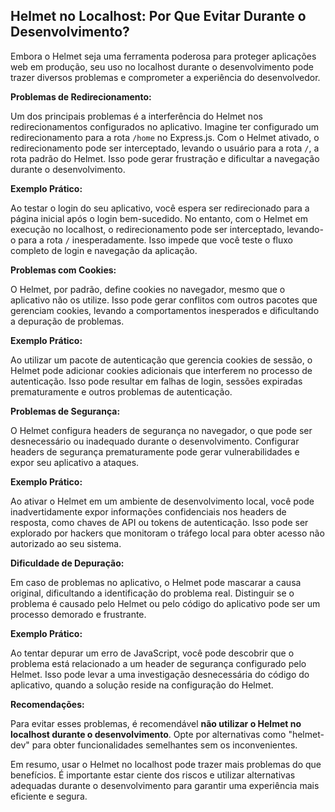 ## Helmet no Localhost: Por Que Evitar Durante o Desenvolvimento?

Embora o Helmet seja uma ferramenta poderosa para proteger aplicações web em produção, seu uso no localhost durante o desenvolvimento pode trazer diversos problemas e comprometer a experiência do desenvolvedor.

**Problemas de Redirecionamento:**

Um dos principais problemas é a interferência do Helmet nos redirecionamentos configurados no aplicativo. Imagine ter configurado um redirecionamento para a rota `/home` no Express.js. Com o Helmet ativado, o redirecionamento pode ser interceptado, levando o usuário para a rota `/`, a rota padrão do Helmet. Isso pode gerar frustração e dificultar a navegação durante o desenvolvimento.

**Exemplo Prático:**

Ao testar o login do seu aplicativo, você espera ser redirecionado para a página inicial após o login bem-sucedido. No entanto, com o Helmet em execução no localhost, o redirecionamento pode ser interceptado, levando-o para a rota `/` inesperadamente. Isso impede que você teste o fluxo completo de login e navegação da aplicação.

**Problemas com Cookies:**

O Helmet, por padrão, define cookies no navegador, mesmo que o aplicativo não os utilize. Isso pode gerar conflitos com outros pacotes que gerenciam cookies, levando a comportamentos inesperados e dificultando a depuração de problemas.

**Exemplo Prático:**

Ao utilizar um pacote de autenticação que gerencia cookies de sessão, o Helmet pode adicionar cookies adicionais que interferem no processo de autenticação. Isso pode resultar em falhas de login, sessões expiradas prematuramente e outros problemas de autenticação.

**Problemas de Segurança:**

O Helmet configura headers de segurança no navegador, o que pode ser desnecessário ou inadequado durante o desenvolvimento. Configurar headers de segurança prematuramente pode gerar vulnerabilidades e expor seu aplicativo a ataques.

**Exemplo Prático:**

Ao ativar o Helmet em um ambiente de desenvolvimento local, você pode inadvertidamente expor informações confidenciais nos headers de resposta, como chaves de API ou tokens de autenticação. Isso pode ser explorado por hackers que monitoram o tráfego local para obter acesso não autorizado ao seu sistema.

**Dificuldade de Depuração:**

Em caso de problemas no aplicativo, o Helmet pode mascarar a causa original, dificultando a identificação do problema real. Distinguir se o problema é causado pelo Helmet ou pelo código do aplicativo pode ser um processo demorado e frustrante.

**Exemplo Prático:**

Ao tentar depurar um erro de JavaScript, você pode descobrir que o problema está relacionado a um header de segurança configurado pelo Helmet. Isso pode levar a uma investigação desnecessária do código do aplicativo, quando a solução reside na configuração do Helmet.

**Recomendações:**

Para evitar esses problemas, é recomendável **não utilizar o Helmet no localhost durante o desenvolvimento**. Opte por alternativas como "helmet-dev" para obter funcionalidades semelhantes sem os inconvenientes.

Em resumo, usar o Helmet no localhost pode trazer mais problemas do que benefícios. É importante estar ciente dos riscos e utilizar alternativas adequadas durante o desenvolvimento para garantir uma experiência mais eficiente e segura.
